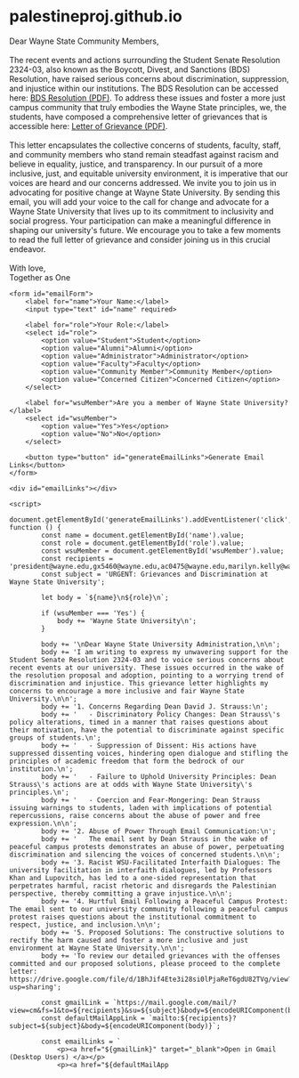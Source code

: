 # palestineproj.github.io
<!DOCTYPE html>
<html>
<head>
    <title>Email Link with User Input</title>
</head>
<body>
    <p>
        Dear Wayne State Community Members,
        <br><br>
        The recent events and actions surrounding the Student Senate Resolution 2324-03, also known as the Boycott, Divest, and Sanctions (BDS) Resolution, have raised serious concerns about discrimination, suppression, and injustice within our institutions. The BDS Resolution can be accessed here: <a href="https://bloximages.newyork1.vip.townnews.com/thesouthend.wayne.edu/content/tncms/assets/v3/editorial/b/f6/bf68657c-7ab3-11ee-a18a-439462851ee0/6545a243728c3.file.pdf" target="_blank">BDS Resolution (PDF)</a>. To address these issues and foster a more just campus community that truly embodies the Wayne State principles, we, the students, have composed a comprehensive letter of grievances that is accessible here: <a href="https://drive.google.com/file/d/1BhJif4Ete3i28si0lPjaReT6gdU82TVg/view?usp=drive_link" target="_blank">Letter of Grievance (PDF)</a>.
        <br><br>
        This letter encapsulates the collective concerns of students, faculty, staff, and community members who stand remain steadfast against racism and believe in equality, justice, and transparency. In our pursuit of a more inclusive, just, and equitable university environment, it is imperative that our voices are heard and our concerns addressed. We invite you to join us in advocating for positive change at Wayne State University. By sending this email, you will add your voice to the call for change and advocate for a Wayne State University that lives up to its commitment to inclusivity and social progress. Your participation can make a meaningful difference in shaping our university's future. We encourage you to take a few moments to read the full letter of grievance and consider joining us in this crucial endeavor.
        <br><br>
        With love,
        <br>
        Together as One
    </p>

    <form id="emailForm">
        <label for="name">Your Name:</label>
        <input type="text" id="name" required>
        
        <label for="role">Your Role:</label>
        <select id="role">
            <option value="Student">Student</option>
            <option value="Alumni">Alumni</option>
            <option value="Administrator">Administrator</option>
            <option value="Faculty">Faculty</option>
            <option value="Community Member">Community Member</option>
            <option value="Concerned Citizen">Concerned Citizen</option>
        </select>

        <label for="wsuMember">Are you a member of Wayne State University?</label>
        <select id="wsuMember">
            <option value="Yes">Yes</option>
            <option value="No">No</option>
        </select>

        <button type="button" id="generateEmailLinks">Generate Email Links</button>
    </form>

    <div id="emailLinks"></div>

    <script>
        document.getElementById('generateEmailLinks').addEventListener('click', function () {
            const name = document.getElementById('name').value;
            const role = document.getElementById('role').value;
            const wsuMember = document.getElementById('wsuMember').value;
            const recipients = 'president@wayne.edu,gx5460@wayne.edu,ac0475@wayne.edu,marilyn.kelly@wayne.edu,bi7880@wayne.edu,co8435@wayne.edu,dp8192@wayne.edu,dana.thomas4@wayne.edu,ab0414@wayne.edu,drpadge@wayne.edu,alex.boesch@wayne.edu,s.khan@wayne.edu,davidstrauss@wayne.edu';
            const subject = 'URGENT: Grievances and Discrimination at Wayne State University';

            let body = `${name}\n${role}\n`;

            if (wsuMember === 'Yes') {
                body += 'Wayne State University\n';
            }

            body += '\nDear Wayne State University Administration,\n\n';
            body += 'I am writing to express my unwavering support for the Student Senate Resolution 2324-03 and to voice serious concerns about recent events at our university. These issues occurred in the wake of the resolution proposal and adoption, pointing to a worrying trend of discrimination and injustice. This grievance letter highlights my concerns to encourage a more inclusive and fair Wayne State University.\n\n';
            body += '1. Concerns Regarding Dean David J. Strauss:\n';
            body += '   - Discriminatory Policy Changes: Dean Strauss\'s policy alterations, timed in a manner that raises questions about their motivation, have the potential to discriminate against specific groups of students.\n';
            body += '   - Suppression of Dissent: His actions have suppressed dissenting voices, hindering open dialogue and stifling the principles of academic freedom that form the bedrock of our institution.\n';
            body += '   - Failure to Uphold University Principles: Dean Strauss\'s actions are at odds with Wayne State University\'s principles.\n';
            body += '   - Coercion and Fear-Mongering: Dean Strauss issuing warnings to students, laden with implications of potential repercussions, raise concerns about the abuse of power and free expression.\n\n';
            body += '2. Abuse of Power Through Email Communication:\n';
            body += '   The email sent by Dean Strauss in the wake of peaceful campus protests demonstrates an abuse of power, perpetuating discrimination and silencing the voices of concerned students.\n\n';
            body += '3. Racist WSU-Facilitated Interfaith Dialogues: The university facilitation in interfaith dialogues, led by Professors Khan and Lupovitch, has led to a one-sided representation that perpetrates harmful, racist rhetoric and disregards the Palestinian perspective, thereby committing a grave injustice.\n\n';
            body += '4. Hurtful Email Following a Peaceful Campus Protest: The email sent to our university community following a peaceful campus protest raises questions about the institutional commitment to respect, justice, and inclusion.\n\n';
            body += '5. Proposed Solutions: The constructive solutions to rectify the harm caused and foster a more inclusive and just environment at Wayne State University.\n\n';
            body += 'To review our detailed grievances with the offenses committed and our proposed solutions, please proceed to the complete letter: https://drive.google.com/file/d/1BhJif4Ete3i28si0lPjaReT6gdU82TVg/view?usp=sharing';

            const gmailLink = `https://mail.google.com/mail/?view=cm&fs=1&to=${recipients}&su=${subject}&body=${encodeURIComponent(body)}`;
            const defaultMailAppLink = `mailto:${recipients}?subject=${subject}&body=${encodeURIComponent(body)}`;

            const emailLinks = `
                <p><a href="${gmailLink}" target="_blank">Open in Gmail (Desktop Users) </a></p>
                <p><a href="${defaultMailApp
